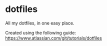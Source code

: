 # dotfiles
All my dotfiles, in one easy place.

Created using the following guide: https://www.atlassian.com/git/tutorials/dotfiles
